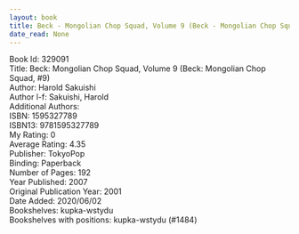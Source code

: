 ```yaml
---
layout: book
title: Beck - Mongolian Chop Squad, Volume 9 (Beck - Mongolian Chop Squad,  no. 9)
date_read: None
---
```


Book Id: 329091<br />
Title: Beck: Mongolian Chop Squad, Volume 9 (Beck: Mongolian Chop Squad, #9)<br />
Author: Harold Sakuishi<br />
Author l-f: Sakuishi, Harold<br />
Additional Authors: <br />
ISBN: 1595327789<br />
ISBN13: 9781595327789<br />
My Rating: 0<br />
Average Rating: 4.35<br />
Publisher: TokyoPop<br />
Binding: Paperback<br />
Number of Pages: 192<br />
Year Published: 2007<br />
Original Publication Year: 2001<br />
Date Added: 2020/06/02<br />
Bookshelves: kupka-wstydu<br />
Bookshelves with positions: kupka-wstydu (#1484)<br />

